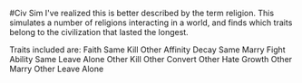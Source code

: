 #Civ Sim
I've realized this is better described by the term religion.
This simulates a number of religions interacting in a world, and finds which traits belong to the civilization that
lasted the longest.

Traits included are:
		Faith
		Same Kill
		Other Affinity Decay
		Same Marry
		Fight Ability
		Same Leave Alone
		Other Kill
		Other Convert
		Other Hate Growth
		Other Marry
		Other Leave Alone